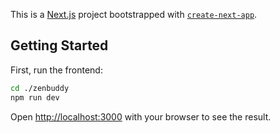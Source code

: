 This is a [Next.js](https://nextjs.org/) project bootstrapped with [`create-next-app`](https://github.com/vercel/next.js/tree/canary/packages/create-next-app).

## Getting Started

First, run the frontend:

```bash
cd ./zenbuddy
npm run dev
```

Open [http://localhost:3000](http://localhost:3000) with your browser to see the result.

